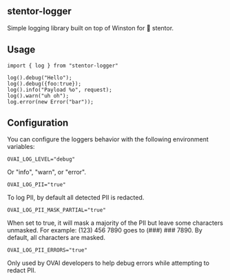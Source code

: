 ## stentor-logger

Simple logging library built on top of Winston for :mega: stentor.

## Usage

```
import { log } from "stentor-logger"

log().debug("Hello");
log().debug({foo:true});
log().info("Payload %o", request);
log().warn("uh oh");
log.error(new Error("bar"));

```

## Configuration

You can configure the loggers behavior with the following environment variables:

```
OVAI_LOG_LEVEL="debug"
```

Or "info", "warn", or "error".

```
OVAI_LOG_PII="true"
```

To log PII, by default all detected PII is redacted.

```
OVAI_LOG_PII_MASK_PARTIAL="true"
```

When set to true, it will mask a majority of the PII but leave some characters unmasked. For example: (123) 456 7890 goes to (###) ### 7890.
By default, all characters are masked.

```
OVAI_LOG_PII_ERRORS="true"
```

Only used by OVAI developers to help debug errors while attempting to redact PII.
